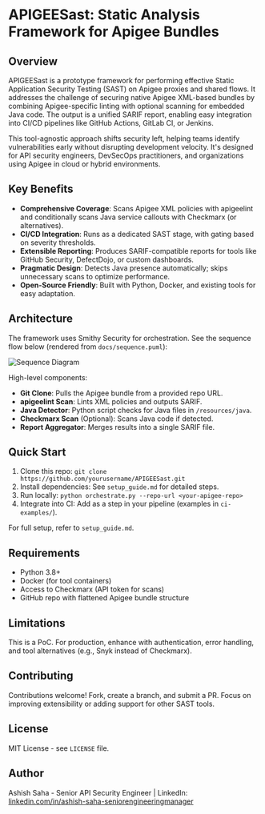 # APIGEESast: Static Analysis Framework for Apigee Bundles

## Overview
APIGEESast is a prototype framework for performing effective Static Application Security Testing (SAST) on Apigee proxies and shared flows. It addresses the challenge of securing native Apigee XML-based bundles by combining Apigee-specific linting with optional scanning for embedded Java code. The output is a unified SARIF report, enabling easy integration into CI/CD pipelines like GitHub Actions, GitLab CI, or Jenkins.

This tool-agnostic approach shifts security left, helping teams identify vulnerabilities early without disrupting development velocity. It's designed for API security engineers, DevSecOps practitioners, and organizations using Apigee in cloud or hybrid environments.

## Key Benefits
- **Comprehensive Coverage**: Scans Apigee XML policies with apigeelint and conditionally scans Java service callouts with Checkmarx (or alternatives).
- **CI/CD Integration**: Runs as a dedicated SAST stage, with gating based on severity thresholds.
- **Extensible Reporting**: Produces SARIF-compatible reports for tools like GitHub Security, DefectDojo, or custom dashboards.
- **Pragmatic Design**: Detects Java presence automatically; skips unnecessary scans to optimize performance.
- **Open-Source Friendly**: Built with Python, Docker, and existing tools for easy adaptation.

## Architecture
The framework uses Smithy Security for orchestration. See the sequence flow below (rendered from `docs/sequence.puml`):

![Sequence Diagram](https://www.plantuml.com/plantuml/proxy?cache=no&src=https://raw.githubusercontent.com/aksaha9/APIGEESast/master/docs/sequence.puml)

High-level components:
- **Git Clone**: Pulls the Apigee bundle from a provided repo URL.
- **apigeelint Scan**: Lints XML policies and outputs SARIF.
- **Java Detector**: Python script checks for Java files in `/resources/java`.
- **Checkmarx Scan** (Optional): Scans Java code if detected.
- **Report Aggregator**: Merges results into a single SARIF file.

## Quick Start
1. Clone this repo: `git clone https://github.com/yourusername/APIGEESast.git`
2. Install dependencies: See `setup_guide.md` for detailed steps.
3. Run locally: `python orchestrate.py --repo-url <your-apigee-repo>`
4. Integrate into CI: Add as a step in your pipeline (examples in `ci-examples/`).

For full setup, refer to `setup_guide.md`.

## Requirements
- Python 3.8+
- Docker (for tool containers)
- Access to Checkmarx (API token for scans)
- GitHub repo with flattened Apigee bundle structure

## Limitations
This is a PoC. For production, enhance with authentication, error handling, and tool alternatives (e.g., Snyk instead of Checkmarx).

## Contributing
Contributions welcome! Fork, create a branch, and submit a PR. Focus on improving extensibility or adding support for other SAST tools.

## License
MIT License - see `LICENSE` file.

## Author
Ashish Saha - Senior API Security Engineer | LinkedIn: [linkedin.com/in/ashish-saha-seniorengineeringmanager](https://linkedin.com/in/ashish-saha-seniorengineeringmanager)